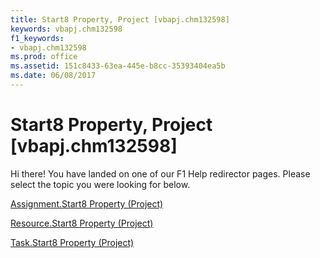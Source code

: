 ```yaml
---
title: Start8 Property, Project [vbapj.chm132598]
keywords: vbapj.chm132598
f1_keywords:
- vbapj.chm132598
ms.prod: office
ms.assetid: 151c8433-63ea-445e-b8cc-35393404ea5b
ms.date: 06/08/2017
---
```



# Start8 Property, Project [vbapj.chm132598]

Hi there! You have landed on one of our F1 Help redirector pages. Please select the topic you were looking for below.

[Assignment.Start8 Property (Project)](http://msdn.microsoft.com/library/f6f2dc3d-bc59-cbf5-8cb7-e0604e974e83%28Office.15%29.aspx)

[Resource.Start8 Property (Project)](http://msdn.microsoft.com/library/cc5468ba-efa5-c54b-7a34-992f982d232c%28Office.15%29.aspx)

[Task.Start8 Property (Project)](http://msdn.microsoft.com/library/40db83b7-6c0f-f952-e94d-6e32f20943a4%28Office.15%29.aspx)


